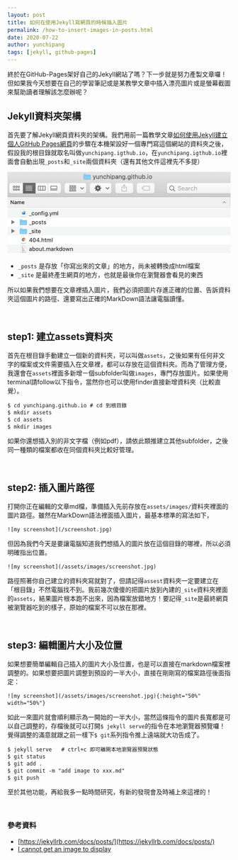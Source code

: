 ```yaml
---
layout: post
title: 如何在使用Jekyll寫網頁的時候插入圖片
permalink: /how-to-insert-images-in-posts.html
date: 2020-07-22
author: yunchipang
tags: [jekyll, github-pages]
---
```

終於在GitHub-Pages架好自己的Jekyll網站了嗎？下一步就是努力產製文章囉！但如果我今天想要在自己的學習筆記或是某教學文章中插入漂亮圖片或是螢幕截圖來幫助讀者理解該怎麼辦呢？

## Jekyll資料夾架構

首先要了解Jekyll網頁資料夾的架構。我們用前一篇教學文章[如何使用Jekyll建立個人GitHub Pages網頁](https://yunchipang.github.io/setting-up-a-ghpages-site-with-jekyll.html)的步驟在本機架設好一個專門寫這個網站的資料夾之後，假設我的根目錄就取名叫做`yunchipang.igthub.io`，在`yunchipang.igthub.io`裡面會自動出現`_posts`和`_site`兩個資料夾（還有其他文件這裡先不多提）

![finder screenshot](/assets/images/2020-07-22-finder-screenshot.png)

- `_posts` 是存放「你寫出來的文章」的地方，尚未被轉換成html檔案
- `_site` 是最終產生網頁的地方，也就是最後你在瀏覽器會看見的東西

所以如果我們想要在文章裡插入圖片，我們必須把圖片存進正確的位置、告訴資料夾這個圖片的路徑、還要寫出正確的MarkDown語法讓電腦讀懂。

<br/>

## step1: 建立assets資料夾
首先在根目錄手動建立一個新的資料夾，可以叫做`assets`，之後如果有任何非文字的檔案或文件需要插入在文章裡，都可以存放在這個資料夾。而為了管理方便，我還會在`assets`裡面多新增ㄧ個subfolder叫做`images`，專門存放圖片。如果使用terminal請follow以下指令，當然你也可以使用finder直接新增資料夾（比較直覺）。

	$ cd yunchipang.github.io # cd 到根目錄
	$ mkdir assets
	$ cd assets
	$ mkdir images
	
如果你還想插入別的非文字檔（例如pdf），請依此類推建立其他subfolder，之後同一種類的檔案都收在同個資料夾比較好管理。

<br/>

## step2: 插入圖片路徑
打開你正在編輯的文章md檔，準備插入先前存放在`assets/images/`資料夾裡面的圖片路徑。雖然在MarkDown語法裡面插入圖片，最基本標準的寫法如下，

	![my screenshot](/screenshot.jpg)
	
但因為我們今天是要讓電腦知道我們想插入的圖片放在這個目錄的哪裡，所以必須明確指出位置。

	![my screenshot](/assets/images/screenshot.jpg)

路徑照著你自己建立的資料夾寫就對了，但請記得`assest`資料夾一定要建立在「根目錄」不然電腦找不到。我前幾次傻傻的把圖片放到內建的`_site`資料夾裡面的`assets`，結果圖片根本跑不出來，因為檔案放錯地方！要記得`_site`是最終網頁被瀏覽器吃到的樣子，原始的檔案不可以放在那裡。

<br/>

## step3: 編輯圖片大小及位置
如果想要簡單編輯自己插入的圖片大小及位置，也是可以直接在markdown檔案裡調整的。如果想要把圖片調整到預設的一半大小，直接在剛剛寫的檔案路徑後面指定：

	![my screenshot](/assets/images/screenshot.jpg){:height="50%" width="50%"}

如此一來圖片就會順利顯示為一開始的一半大小，當然這條指令的圖片長寬都是可以自己調整的，存檔後就可以打開`$ jekyll serve`的指令在本地瀏覽器預覽囉！覺得調整的滿意就跟之前一樣下`$ git`系列指令推上遠端就大功告成了。

	$ jekyll serve   # ctrl+c 即可離開本地瀏覽器預覽狀態
	$ git status
	$ git add .
	$ git commit -m "add image to xxx.md"
	$ git push

至於其他功能，再給我多一點時間研究，有新的發現會及時補上來這裡的！

<br/>

### 參考資料
- [https://jekyllrb.com/docs/posts/](https://jekyllrb.com/docs/posts/)
- [I cannot get an image to display](https://talk.jekyllrb.com/t/i-cannot-get-an-image-to-display/850/2)
